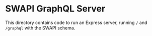 SWAPI GraphQL Server
====================

This directory contains code to run an Express server, running `/` and `/graphql` with the SWAPI schema.
